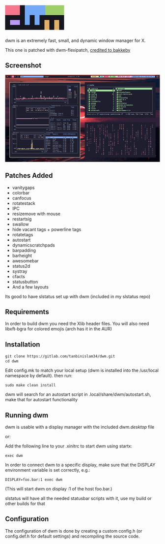 ![dwm](dwm.png)
============================
dwm is an extremely fast, small, and dynamic window manager for X. 

This one is patched with dwm-flexipatch, [credited to bakkeby](https://github.com/bakkeby/dwm-flexipatch)

## Screenshot

![](screenshot.png)

Patches Added
-------------
* vanitygaps
* colorbar
* canfocus
* rotatestack
* IPC
* resizemove with mouse
* restartsig
* swallow
* hide vacant tags + powerline tags
* rotatetags
* autostart
* dynamicscratchpads
* barpadding
* barheight
* awesomebar
* status2d
* systray
* cfacts 
* statusbutton
* And a few layouts

Its good to have slstatus set up with dwm (included in my slstatus repo)


Requirements
------------
In order to build dwm you need the Xlib header files. 
You will also need libxft-bgra for colored emojis (arch has it in the AUR)

Installation
------------

	git clone https://gitlab.com/tanbinislam34/dwm.git 
	cd dwm

Edit config.mk to match your local setup (dwm is installed into
the /usr/local namespace by default).
then run:

	sudo make clean install

dwm will search for an autostart script in .local/share/dwm/autostart.sh, make that for autostart functionality
 
Running dwm
-----------

dwm is usable with a display manager with the included *dwm.desktop* file

or:

Add the following line to your .xinitrc to start dwm using startx:

    exec dwm

In order to connect dwm to a specific display, make sure that
the DISPLAY environment variable is set correctly, e.g.:

    DISPLAY=foo.bar:1 exec dwm

(This will start dwm on display :1 of the host foo.bar.)

slstatus will have all the needed statusbar scripts with it, use my build or other builds for that 
 
Configuration
-------------
The configuration of dwm is done by creating a custom config.h (or config.def.h for default settings)
and recompiling the source code.

